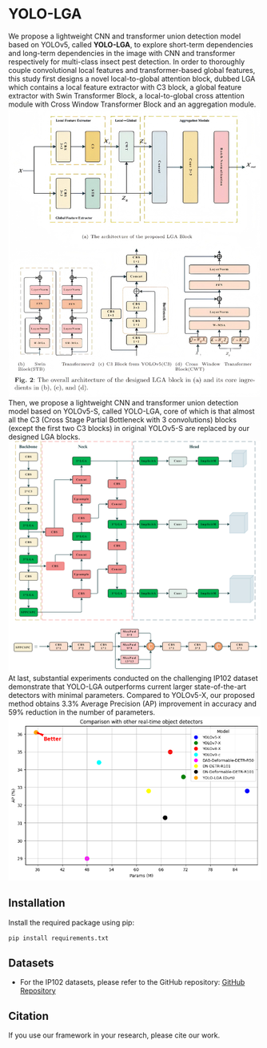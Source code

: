 # YOLO-LGA
We propose a lightweight CNN and transformer union detection model based on YOLOv5, called **YOLO-LGA**, to explore short-term dependencies and long-term dependencies in the image with CNN and transformer respectively for multi-class insect pest detection.
In order to thoroughly couple convolutional local features and transformer-based global features, this study first designs a novel local-to-global attention block, dubbed LGA which contains a local feature extractor with C3 block, a global feature extractor with Swin Transformer Block, a local-to-global cross attention module with Cross Window Transformer Block and an aggregation module.  
![LGA Block](https://github.com/zjfgh2015/YOLO-LGA/blob/main/LGA%20block.png)
Then, we propose a lightweight CNN and transformer union detection model based on YOLOv5-S, called YOLO-LGA, core of which is that almost all the C3 (Cross Stage Partial Bottleneck with 3 convolutions) blocks (except the first two C3 blocks) in original YOLOv5-S are replaced by our designed LGA blocks.
![YOLO-LGA Framework](https://github.com/zjfgh2015/YOLO-LGA/blob/main/YOLO-LGA.png)
At last, substantial experiments conducted on the challenging IP102 dataset demonstrate that YOLO-LGA outperforms current larger state-of-the-art detectors with minimal parameters. Compared to YOLOv5-X, our proposed method obtains 3.3\% Average Precision (AP) improvement in accuracy and 59\% reduction in the number of parameters.
![performance](https://github.com/zjfgh2015/YOLO-LGA/blob/main/performance.png)

## Installation

Install the required package using pip:

```bash
pip install requirements.txt
```
## Datasets

- For the IP102 datasets, please refer to the GitHub repository: [GitHub Repository](https://github.com/xpwu95/IP102)
  
## Citation
If you use our framework in your research, please cite our work. 
